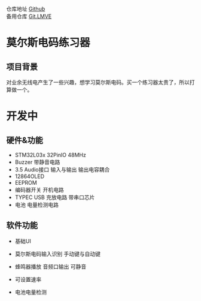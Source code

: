 仓库地址 [Github][1]  
备用仓库 [Git.LMVE][2]  
# 莫尔斯电码练习器

## 项目背景
对业余无线电产生了一些兴趣，想学习莫尔斯电码。买一个练习器太贵了，所以打算做一个。

# 开发中
## 硬件&功能
* STM32L03x 32PinIO 48MHz 
* Buzzer 带静音电路
* 3.5 Audio接口 输入与输出 输出电容耦合
* 12864OLED
* EEPROM
* 编码器开关 开机电路
* TYPEC USB 充放电路 带串口芯片
* 电池 电量检测电路

## 软件功能
* 基础UI
* 莫尔斯电码输入识别 手动键与自动键
* 蜂鸣器播放 音频口输出 可静音
* 可设置速率
* 电池电量检测
 


  [1]: https://github.com/wuwenfengmi1998/Morse_code_trainer
  [2]: https://git.lmve.net/kevin/morse_code_trainer


